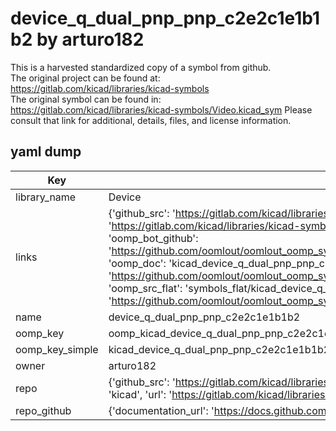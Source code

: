 # device_q_dual_pnp_pnp_c2e2c1e1b1b2 by arturo182  
This is a harvested standardized copy of a symbol from github.  
The original project can be found at:  
https://gitlab.com/kicad/libraries/kicad-symbols  
The original symbol can be found in:
https://gitlab.com/kicad/libraries/kicad-symbols/Video.kicad_sym
Please consult that link for additional, details, files, and license information.  
## yaml dump  
| Key | Value |  
| --- | --- |  
| library_name | Device |  
| links | {'github_src': 'https://gitlab.com/kicad/libraries/kicad-symbols/Video.kicad_sym', 'github_src_repo': 'https://gitlab.com/kicad/libraries/kicad-symbols', 'oomp_bot': 'kicad_device_q_dual_pnp_pnp_c2e2c1e1b1b2/working', 'oomp_bot_github': 'https://github.com/oomlout/oomlout_oomp_symbol_bot/tree/main/kicad_device_q_dual_pnp_pnp_c2e2c1e1b1b2/working', 'oomp_doc': 'kicad_device_q_dual_pnp_pnp_c2e2c1e1b1b2/working', 'oomp_doc_github': 'https://github.com/oomlout/oomlout_oomp_symbol_doc/tree/main/kicad_device_q_dual_pnp_pnp_c2e2c1e1b1b2/working', 'oomp_src_flat': 'symbols_flat/kicad_device_q_dual_pnp_pnp_c2e2c1e1b1b2/working', 'oomp_src_flat_github': 'https://github.com/oomlout/oomlout_oomp_symbol_src/tree/main/kicad_device_q_dual_pnp_pnp_c2e2c1e1b1b2/working'} |  
| name | device_q_dual_pnp_pnp_c2e2c1e1b1b2 |  
| oomp_key | oomp_kicad_device_q_dual_pnp_pnp_c2e2c1e1b1b2 |  
| oomp_key_simple | kicad_device_q_dual_pnp_pnp_c2e2c1e1b1b2 |  
| owner | arturo182 |  
| repo | {'github_src': 'https://gitlab.com/kicad/libraries/kicad-symbols/Video.kicad_sym', 'name': 'libraries/kicad-symbols', 'owner': 'kicad', 'url': 'https://gitlab.com/kicad/libraries/kicad-symbols'} |  
| repo_github | {'documentation_url': 'https://docs.github.com/rest/repos/repos#get-a-repository', 'message': 'Not Found'} |  

